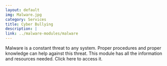 ```yaml
---
layout: default
img: Malware.jpg
category: Services
title: Cyber Bullying
description: |
link: ../malware-modules/malware
---
```

Malware is a constant threat to any system. Proper procedures and proper knowledge can help against this threat. This module has all the information and resources needed. Click here to access it.  
